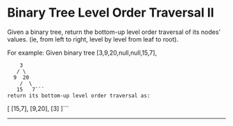 # Binary Tree Level Order Traversal II

Given a binary tree, return the bottom-up level order traversal of its nodes' values. (ie, from left to right, level by level from leaf to root).

For example:
Given binary tree [3,9,20,null,null,15,7],
```
    3
   / \
  9  20
    /  \
   15   7```
return its bottom-up level order traversal as:
```
[
  [15,7],
  [9,20],
  [3]
]```



---

